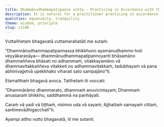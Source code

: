```yaml
---
title: Dhammānudhammapaṭipanna sutta - Practicing in Accordance with the Dhamma
description: It is natural for a practitioner practicing in accordance with the Dhamma to speak and think only in terms of the Dhamma, not in terms of what is not the Dhamma.
qualities: equanimity, tranquility
theme: wisdom, principle
slug: iti86
---
```


Vuttañhetaṁ bhagavatā vuttamarahatāti me sutaṁ:

“Dhammānudhammapaṭipannassa bhikkhuno ayamanudhammo hoti veyyākaraṇāya— dhammānudhammapaṭipannoyanti bhāsamāno dhammaññeva bhāsati no adhammaṁ, vitakkayamāno vā dhammavitakkaññeva vitakketi no adhammavitakkaṁ, tadubhayaṁ vā pana abhinivajjetvā upekkhako viharati sato sampajāno”ti.

Etamatthaṁ bhagavā avoca. Tatthetaṁ iti vuccati:

“Dhammārāmo dhammarato,
dhammaṁ anuvicintayaṁ;
Dhammaṁ anussaraṁ bhikkhu,
saddhammā na parihāyati.

Caraṁ vā yadi vā tiṭṭhaṁ,
nisinno uda vā sayaṁ;
Ajjhattaṁ samayaṁ cittaṁ,
santimevādhigacchatī”ti.

Ayampi attho vutto bhagavatā, iti me sutanti.